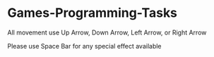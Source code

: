 # Games-Programming-Tasks

All movement use Up Arrow, Down Arrow, Left Arrow, or Right Arrow

Please use Space Bar for any special effect available
